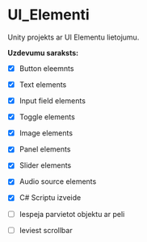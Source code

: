 # UI_Elementi
Unity projekts ar UI Elementu lietojumu.

**Uzdevumu saraksts:**
- [x] Button eleemnts
- [x] Text elements
- [x] Input field elements
- [x] Toggle elements
- [x] Image elements
- [x] Panel elements
- [x] Slider elements
- [x] Audio source elements
- [x] C# Scriptu izveide 
- [ ] Iespeja parvietot objektu ar peli
- [ ] Ieviest scrollbar
 
